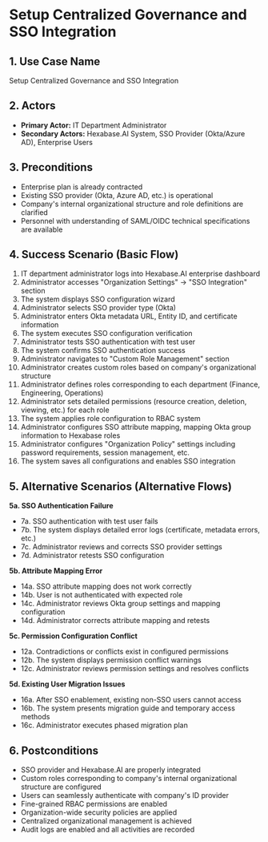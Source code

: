 # Setup Centralized Governance and SSO Integration

## 1. Use Case Name
Setup Centralized Governance and SSO Integration

## 2. Actors
- **Primary Actor:** IT Department Administrator
- **Secondary Actors:** Hexabase.AI System, SSO Provider (Okta/Azure AD), Enterprise Users

## 3. Preconditions
- Enterprise plan is already contracted
- Existing SSO provider (Okta, Azure AD, etc.) is operational
- Company's internal organizational structure and role definitions are clarified
- Personnel with understanding of SAML/OIDC technical specifications are available

## 4. Success Scenario (Basic Flow)
1. IT department administrator logs into Hexabase.AI enterprise dashboard
2. Administrator accesses "Organization Settings" → "SSO Integration" section
3. The system displays SSO configuration wizard
4. Administrator selects SSO provider type (Okta)
5. Administrator enters Okta metadata URL, Entity ID, and certificate information
6. The system executes SSO configuration verification
7. Administrator tests SSO authentication with test user
8. The system confirms SSO authentication success
9. Administrator navigates to "Custom Role Management" section
10. Administrator creates custom roles based on company's organizational structure
11. Administrator defines roles corresponding to each department (Finance, Engineering, Operations)
12. Administrator sets detailed permissions (resource creation, deletion, viewing, etc.) for each role
13. The system applies role configuration to RBAC system
14. Administrator configures SSO attribute mapping, mapping Okta group information to Hexabase roles
15. Administrator configures "Organization Policy" settings including password requirements, session management, etc.
16. The system saves all configurations and enables SSO integration

## 5. Alternative Scenarios (Alternative Flows)
**5a. SSO Authentication Failure**
- 7a. SSO authentication with test user fails
- 7b. The system displays detailed error logs (certificate, metadata errors, etc.)
- 7c. Administrator reviews and corrects SSO provider settings
- 7d. Administrator retests SSO configuration

**5b. Attribute Mapping Error**
- 14a. SSO attribute mapping does not work correctly
- 14b. User is not authenticated with expected role
- 14c. Administrator reviews Okta group settings and mapping configuration
- 14d. Administrator corrects attribute mapping and retests

**5c. Permission Configuration Conflict**
- 12a. Contradictions or conflicts exist in configured permissions
- 12b. The system displays permission conflict warnings
- 12c. Administrator reviews permission settings and resolves conflicts

**5d. Existing User Migration Issues**
- 16a. After SSO enablement, existing non-SSO users cannot access
- 16b. The system presents migration guide and temporary access methods
- 16c. Administrator executes phased migration plan

## 6. Postconditions
- SSO provider and Hexabase.AI are properly integrated
- Custom roles corresponding to company's internal organizational structure are configured
- Users can seamlessly authenticate with company's ID provider
- Fine-grained RBAC permissions are enabled
- Organization-wide security policies are applied
- Centralized organizational management is achieved
- Audit logs are enabled and all activities are recorded 